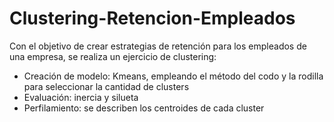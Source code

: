 # Clustering-Retencion-Empleados

Con el objetivo de crear estrategias de retención para los empleados de una empresa, se realiza un ejercicio de clustering:
* Creación de modelo: Kmeans, empleando el método del codo y la rodilla para seleccionar la cantidad de clusters
* Evaluación: inercia y silueta
* Perfilamiento: se describen los centroides de cada cluster
